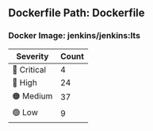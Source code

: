 ## Dockerfile Path: Dockerfile

### Docker Image: jenkins/jenkins:lts
| Severity | Count |
|----------|-------|
| 🛑 Critical | 4 |
| 🔴 High | 24 |
| 🟠 Medium | 37 |
| 🟢 Low | 9 |